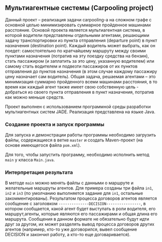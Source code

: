## Мультиагентные системы (Carpooling project)

Данный проект – реализация задачи carpooling-а на сложном графе с основной целью минимизировать суммарное пройденное машинами расстояние. Основой проекта является мультиагентная система, в которой водители представлены отдельными агентами, решающими задачу транспортировки из пункта отправления (departure point) в пункт назначения (destination point). Каждый водитель может выбрать, как он поедет: самостоятельно по кратчайшему маршруту между своими пунктами назначения (потратив на эту поездку средства на бензин), стать пассажиром (и заплатить за это цену, указанную водителем) или самому стать водителем и подвезти пассажиров от их пунктов отправления до пунктов назначения (в этом случае каждому пассажиру цену назначает сам водитель). 
Общая задача, решаемая агентами – это минимизация суммарно пройденного всеми машинами расстояния, в то время как каждый агент также имеет свою собственную цель - добраться из своего пункта отправления в пункт назначения, потратив как можно меньше средств. 


Проект выполнен с использованием программной среды разработки мультиагентных систем JADE. Реализация представлена на языке Java.

### Создание проекта и запуск программы

Для запуска и демонстрации работы программы необходимо загрузить файлы, содержащиеся в ветке `master` и создать Maven-проект (на основе имеющегося файла `pom.xml`).

Для того, чтобы запустить программу, необходимо исполнить метод `main` у класса `Main.java`.

### Интерпретация результата

В методе `main` можно менять файлы с данными о маршруте и желательные маршруты агентов. Для примера созданы три файла `in1`, `in2` и `in3` (по умолчанию выполняется задание для `in1`, остальные закомментированы). Результатом процесса договоров агентов является сообщение с заголовком `--------------DECISION----------------`, в котором сообщается, какой агент будет выступать в роли водителя, его маршрут,агенты, которые являются его пассажирами и общая длина его маршрута. 
Сообщения в данном формате не обязательно будут идти друг за другом, их может разделять вывод процесса договоров других агентов (например, кто-то уже договорился, вывел сообщение DECISION и закончил работу, а кто-то еще договаривается).  
